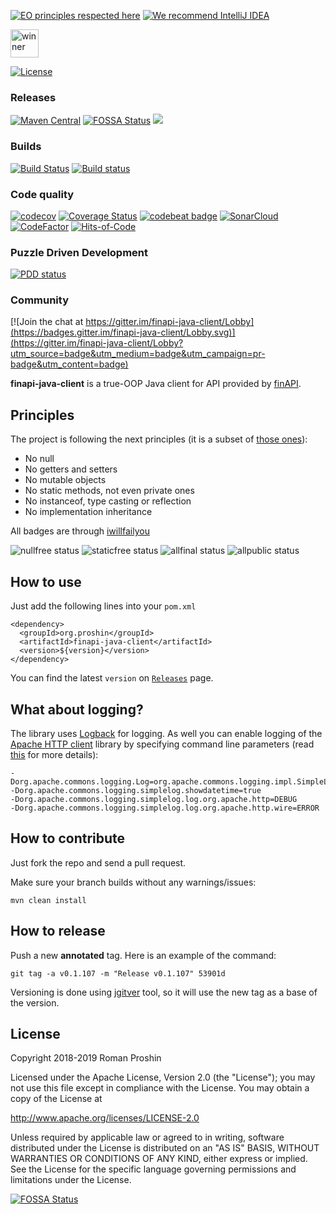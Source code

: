 [![EO principles respected here](http://www.elegantobjects.org/badge.svg)](http://www.elegantobjects.org)
[![We recommend IntelliJ IDEA](http://www.elegantobjects.org/intellij-idea.svg)](https://www.jetbrains.com/idea/)

<a href="https://www.yegor256.com/2018/09/30/award-2019.html">
<img src="https://www.yegor256.com/images/award/2019/winner-proshin-roman.png" height="45" alt='winner'/>
</a>
<br/>

[![License](https://img.shields.io/badge/License-Apache%202.0-blue.svg)](http://www.apache.org/licenses/LICENSE-2.0)

### Releases
[![Maven Central](https://maven-badges.herokuapp.com/maven-central/org.proshin/finapi-java-client/badge.svg)](https://maven-badges.herokuapp.com/maven-central/org.proshin/finapi-java-client)
[![FOSSA Status](https://app.fossa.io/api/projects/git%2Bgithub.com%2Fproshin-roman%2Ffinapi-java-client.svg?type=shield)](https://app.fossa.io/projects/git%2Bgithub.com%2Fproshin-roman%2Ffinapi-java-client?ref=badge_shield)
[![](https://jitpack.io/v/proshin-roman/finapi-java-client.svg)](https://jitpack.io/#proshin-roman/finapi-java-client)

### Builds
[![Build Status](https://travis-ci.com/proshin-roman/finapi-java-client.svg?branch=master)](https://travis-ci.com/proshin-roman/finapi-java-client)
[![Build status](https://ci.appveyor.com/api/projects/status/n88wydxq8oa0eou0/branch/master?svg=true)](https://ci.appveyor.com/project/proshin-roman/finapi-java-client/branch/master)

### Code quality
[![codecov](https://codecov.io/gh/proshin-roman/finapi-java-client/branch/master/graph/badge.svg)](https://codecov.io/gh/proshin-roman/finapi-java-client)
[![Coverage Status](https://coveralls.io/repos/github/proshin-roman/finapi-java-client/badge.svg?branch=coverall-integration)](https://coveralls.io/github/proshin-roman/finapi-java-client?branch=master)
[![codebeat badge](https://codebeat.co/badges/907cb4b8-0f65-446a-a874-9ece228ab579)](https://codebeat.co/projects/github-com-proshin-roman-finapi-java-client-master)
[![SonarCloud](https://sonarcloud.io/api/project_badges/measure?project=org.proshin%3Afinapi-java-client&metric=alert_status)](https://sonarcloud.io/dashboard?id=org.proshin%3Afinapi-java-client)
[![CodeFactor](https://www.codefactor.io/repository/github/proshin-roman/finapi-java-client/badge)](https://www.codefactor.io/repository/github/proshin-roman/finapi-java-client)
[![Hits-of-Code](https://hitsofcode.com/github/proshin-roman/finapi-java-client)](https://hitsofcode.com/view/github/proshin-roman/finapi-java-client)


### Puzzle Driven Development
[![PDD status](http://www.0pdd.com/svg?name=proshin-roman/finapi-java-client)](http://www.0pdd.com/p?name=proshin-roman/finapi-java-client)

### Community
[![Join the chat at https://gitter.im/finapi-java-client/Lobby](https://badges.gitter.im/finapi-java-client/Lobby.svg)](https://gitter.im/finapi-java-client/Lobby?utm_source=badge&utm_medium=badge&utm_campaign=pr-badge&utm_content=badge)


**finapi-java-client** is a true-OOP Java client for API provided by [finAPI](https://finapi.io).

## Principles

The project is following the next principles (it is a subset of [those ones](https://www.elegantobjects.org/#principles)):
- No null
- No getters and setters
- No mutable objects
- No static methods, not even private ones
- No instanceof, type casting or reflection
- No implementation inheritance

All badges are through [iwillfailyou](https://iwillfailyou.com/)
 
![nullfree status](https://iwillfailyou.com/nullfree/proshin-roman/finapi-java-client)
![staticfree status](https://iwillfailyou.com/staticfree/proshin-roman/finapi-java-client)
![allfinal status](https://iwillfailyou.com/allfinal/proshin-roman/finapi-java-client)
![allpublic status](https://iwillfailyou.com/allpublic/proshin-roman/finapi-java-client)

## How to use

Just add the following lines into your `pom.xml`
```!xml
<dependency>
  <groupId>org.proshin</groupId>
  <artifactId>finapi-java-client</artifactId>
  <version>${version}</version>
</dependency>
```
You can find the latest `version` on [`Releases`](https://github.com/proshin-roman/finapi-java-client/releases) page.

## What about logging?

The library uses [Logback](https://logback.qos.ch) for logging. As well you can enable logging of the [Apache HTTP 
client](https://hc.apache.org) library by specifying command line parameters 
(read [this](https://hc.apache.org/httpcomponents-client-ga/logging.html) for more details): 
```
-Dorg.apache.commons.logging.Log=org.apache.commons.logging.impl.SimpleLog
-Dorg.apache.commons.logging.simplelog.showdatetime=true
-Dorg.apache.commons.logging.simplelog.log.org.apache.http=DEBUG
-Dorg.apache.commons.logging.simplelog.log.org.apache.http.wire=ERROR
```

## How to contribute

Just fork the repo and send a pull request.

Make sure your branch builds without any warnings/issues:

```
mvn clean install
```

## How to release

Push a new **annotated** tag. Here is an example of the command:

```
git tag -a v0.1.107 -m "Release v0.1.107" 53901d
```

Versioning is done using [jgitver](https://github.com/jgitver/jgitver) tool, so it will use the new tag as a base of
the version.

## License
Copyright 2018-2019 Roman Proshin

Licensed under the Apache License, Version 2.0 (the "License");
you may not use this file except in compliance with the License.
You may obtain a copy of the License at

  http://www.apache.org/licenses/LICENSE-2.0

Unless required by applicable law or agreed to in writing, software
distributed under the License is distributed on an "AS IS" BASIS,
WITHOUT WARRANTIES OR CONDITIONS OF ANY KIND, either express or implied.
See the License for the specific language governing permissions and
limitations under the License.


[![FOSSA Status](https://app.fossa.io/api/projects/git%2Bgithub.com%2Fproshin-roman%2Ffinapi-java-client.svg?type=large)](https://app.fossa.io/projects/git%2Bgithub.com%2Fproshin-roman%2Ffinapi-java-client?ref=badge_large)
